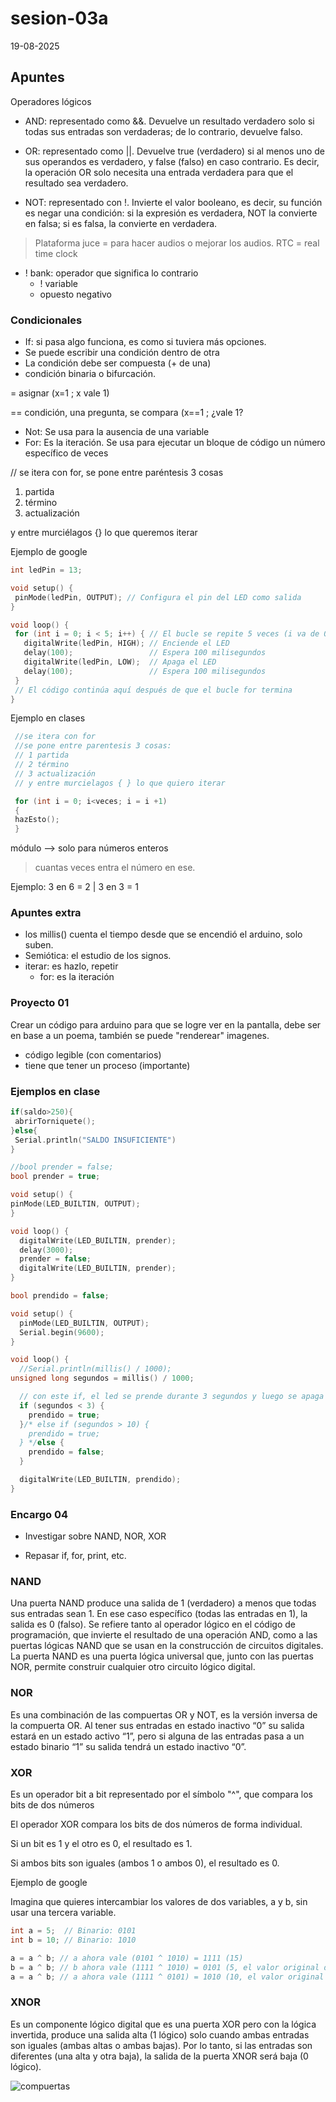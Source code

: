 # sesion-03a

19-08-2025

## Apuntes

Operadores lógicos

- AND: representado como &&. Devuelve un resultado verdadero solo si todas sus entradas son verdaderas; de lo contrario, devuelve falso.

- OR: representado como ||. Devuelve true (verdadero) si al menos uno de sus operandos es verdadero, y false (falso) en caso contrario. Es decir, la operación OR solo necesita una entrada verdadera para que el resultado sea verdadero.

- NOT: representado con !. Invierte el valor booleano, es decir, su función es negar una condición: si la expresión es verdadera, NOT la convierte en falsa; si es falsa, la convierte en verdadera.

> Plataforma juce = para hacer audios o mejorar los audios.
> RTC = real time clock

- ! bank: operador que significa lo contrario
  - ! variable
  - opuesto negativo

### Condicionales

- If: si pasa algo funciona, es como si tuviera más opciones.
- Se puede escribir una condición dentro de otra
- La condición debe ser compuesta (+ de una)
- condición binaria o bifurcación.

= asignar (x=1 ; x vale 1)

== condición, una pregunta, se compara (x==1 ; ¿vale 1?

- Not: Se usa para la ausencia de una variable
- For: Es la iteración. Se usa para ejecutar un bloque de código un número específico de veces

// se itera con for, se pone entre paréntesis 3 cosas

1. partida
2. término
3. actualización

y entre murciélagos {} lo que queremos iterar

Ejemplo de google

 ```cpp
int ledPin = 13;

void setup() {
  pinMode(ledPin, OUTPUT); // Configura el pin del LED como salida
}

void loop() {
  for (int i = 0; i < 5; i++) { // El bucle se repite 5 veces (i va de 0 a 4)
    digitalWrite(ledPin, HIGH); // Enciende el LED
    delay(100);                 // Espera 100 milisegundos
    digitalWrite(ledPin, LOW);  // Apaga el LED
    delay(100);                 // Espera 100 milisegundos
  }
  // El código continúa aquí después de que el bucle for termina
}
```

Ejemplo en clases

```cpp
 //se itera con for
 //se pone entre parentesis 3 cosas:
 // 1 partida
 // 2 término
 // 3 actualización
 // y entre murcielagos { } lo que quiero iterar

 for (int i = 0; i<veces; i = i +1)
 {
 hazEsto();
 }
```

módulo --> solo para números enteros
  > cuantas veces entra el número en ese.

Ejemplo: 3 en 6 = 2 | 3 en 3 = 1

### Apuntes extra

- los millis() cuenta el tiempo desde que se encendió el arduino, solo suben.
- Semiótica: el estudio de los signos.
- iterar: es hazlo, repetir
  - for: es la iteración

### Proyecto 01

Crear un código para arduino para que se logre ver en la pantalla, debe ser en base a un poema, también se puede "renderear" imagenes.

- código legible (con comentarios)
- tiene que tener un proceso (importante)

### Ejemplos en clase

```cpp
if(saldo>250){
 abrirTorniquete();
}else{
 Serial.println("SALDO INSUFICIENTE")
}
```

```cpp
//bool prender = false;
bool prender = true;

void setup() {
pinMode(LED_BUILTIN, OUTPUT);
}

void loop() {
  digitalWrite(LED_BUILTIN, prender);
  delay(3000);
  prender = false;
  digitalWrite(LED_BUILTIN, prender);
}
```

```cpp
bool prendido = false;

void setup() {
  pinMode(LED_BUILTIN, OUTPUT);
  Serial.begin(9600);
}

void loop() {
  //Serial.println(millis() / 1000);
unsigned long segundos = millis() / 1000;

  // con este if, el led se prende durante 3 segundos y luego se apaga
  if (segundos < 3) {
    prendido = true;
  }/* else if (segundos > 10) {
    prendido = true;
  } */else {
    prendido = false;
  }

  digitalWrite(LED_BUILTIN, prendido);
}
```

### Encargo 04

- Investigar sobre NAND, NOR, XOR

- Repasar if, for, print, etc.

### NAND

Una puerta NAND produce una salida de 1 (verdadero) a menos que todas sus entradas sean 1. En ese caso específico (todas las entradas en 1), la salida es 0 (falso).
Se refiere tanto al operador lógico en el código de programación, que invierte el resultado de una operación AND, como a las puertas lógicas NAND que se usan en la construcción de circuitos digitales. La puerta NAND es una puerta lógica universal que, junto con las puertas NOR, permite construir cualquier otro circuito lógico digital.

### NOR

Es una combinación de las compuertas OR y NOT, es la versión inversa de la compuerta OR. Al tener sus entradas en estado inactivo “0” su salida estará en un estado activo “1”, pero si alguna de las entradas pasa a un estado binario “1” su salida tendrá un estado inactivo “0”.

### XOR

Es un operador bit a bit representado por el símbolo "^", que compara los bits de dos números

El operador XOR compara los bits de dos números de forma individual.

Si un bit es 1 y el otro es 0, el resultado es 1.

Si ambos bits son iguales (ambos 1 o ambos 0), el resultado es 0.

Ejemplo de google

Imagina que quieres intercambiar los valores de dos variables, a y b, sin usar una tercera variable.

```cpp
int a = 5;  // Binario: 0101
int b = 10; // Binario: 1010

a = a ^ b; // a ahora vale (0101 ^ 1010) = 1111 (15)
b = a ^ b; // b ahora vale (1111 ^ 1010) = 0101 (5, el valor original de a)
a = a ^ b; // a ahora vale (1111 ^ 0101) = 1010 (10, el valor original de b)
```

### XNOR

Es un componente lógico digital que es una puerta XOR pero con la lógica invertida, produce una salida alta (1 lógico) solo cuando ambas entradas son iguales (ambas altas o ambas bajas). Por lo tanto, si las entradas son diferentes (una alta y otra baja), la salida de la puerta XNOR será baja (0 lógico).

![compuertas](./imagenes/tiposCompuertas.jpg)
